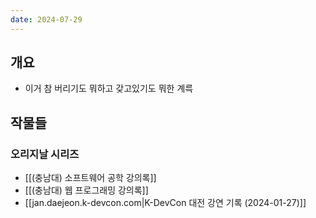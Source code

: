 ```yaml
---
date: 2024-07-29
---
```

## 개요

- 이거 참 버리기도 뭐하고 갖고있기도 뭐한 계륵

## 작물들

### 오리지날 시리즈

- [[(충남대) 소프트웨어 공학 강의록]]
- [[(충남대) 웹 프로그래밍 강의록]]
- [[jan.daejeon.k-devcon.com|K-DevCon 대전 강연 기록 (2024-01-27)]]